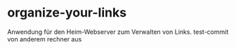 # organize-your-links
Anwendung für den Heim-Webserver zum Verwalten von Links.
test-commit von anderem rechner aus